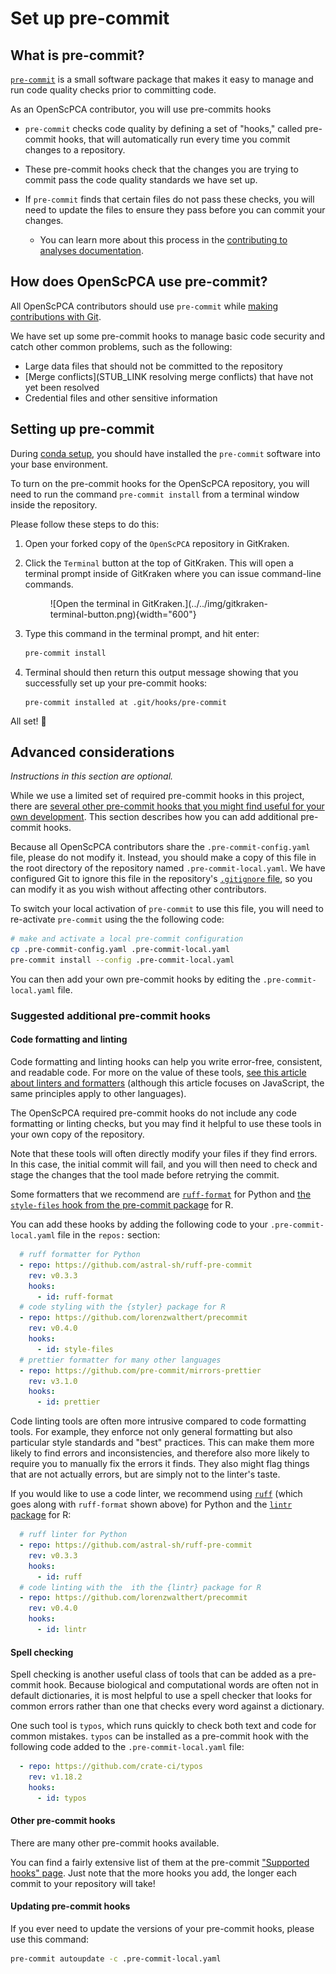# Set up pre-commit

## What is pre-commit?

[`pre-commit`](https://pre-commit.com/) is a small software package that makes it easy to manage and run code quality checks prior to committing code.

As an OpenScPCA contributor, you will use pre-commits hooks

- `pre-commit` checks code quality by defining a set of "hooks," called pre-commit hooks, that will automatically run every time you commit changes to a repository.

- These pre-commit hooks check that the changes you are trying to commit pass the code quality standards we have set up.

- If `pre-commit` finds that certain files do not pass these checks, you will need to update the files to ensure they pass before you can commit your changes.
  - You can learn more about this process in the [contributing to analyses documentation](STUB_LINK).

## How does OpenScPCA use pre-commit?

All OpenScPCA contributors should use `pre-commit` while [making contributions with Git](./../../contributing-to-analyses/working-with-git/index.md).

We have set up some pre-commit hooks to manage basic code security and catch other common problems, such as the following:

- Large data files that should not be committed to the repository
- [Merge conflicts](STUB_LINK resolving merge conflicts) that have not yet been resolved
- Credential files and other sensitive information


## Setting up pre-commit

During [conda setup](./setup-conda.md/#set-up-conda), you should have installed the `pre-commit` software into your base environment.

To turn on the pre-commit hooks for the OpenScPCA repository, you will need to run the command `pre-commit install` from a terminal window inside the repository.

Please follow these steps to do this:

1. Open your forked copy of the `OpenScPCA` repository in GitKraken.


1. Click the `Terminal` button at the top of GitKraken.
This will open a terminal prompt inside of GitKraken where you can issue command-line commands. <!-- TODO: Note this in case we need it for windows setup: https://help.gitkraken.com/gitkraken-client/terminal/#setting-the-default-terminal-on-windows. Also: https://help.gitkraken.com/gitkraken-client/windows-subsystem-for-linux/ -->

    <figure markdown="span">
        ![Open the terminal in GitKraken.](../../img/gitkraken-terminal-button.png){width="600"}
    </figure>

1. Type this command in the terminal prompt, and hit enter:

    ```sh
    pre-commit install
    ```

1. Terminal should then return this output message showing that you successfully set up your pre-commit hooks:

    ```
    pre-commit installed at .git/hooks/pre-commit
    ```

All set! 🎉


## Advanced considerations

_Instructions in this section are optional._

While we use a limited set of required pre-commit hooks in this project, there are [several other pre-commit hooks that you might find useful for your own development](#suggested-additional-pre-commit-hooks).
This section describes how you can add additional pre-commit hooks.

Because all OpenScPCA contributors share the `.pre-commit-config.yaml` file, please do not modify it.
Instead, you should make a copy of this file in the root directory of the repository named `.pre-commit-local.yaml`.
We have configured Git to ignore this file in the repository's [`.gitignore` file](https://docs.github.com/en/get-started/getting-started-with-git/ignoring-files), so you can modify it as you wish without affecting other contributors.

To switch your local activation of `pre-commit` to use this file, you will need to re-activate `pre-commit` using the the following code:

```sh
# make and activate a local pre-commit configuration
cp .pre-commit-config.yaml .pre-commit-local.yaml
pre-commit install --config .pre-commit-local.yaml
```

You can then add your own pre-commit hooks by editing the `.pre-commit-local.yaml` file.

### Suggested additional pre-commit hooks

#### Code formatting and linting

Code formatting and linting hooks can help you write error-free, consistent, and readable code.
For more on the value of these tools, [see this article about linters and formatters](https://www.freecodecamp.org/news/using-prettier-and-jslint/) (although this article focuses on JavaScript, the same principles apply to other languages).

The OpenScPCA required pre-commit hooks do not include any code formatting or linting checks, but you may find it helpful to use these tools in your own copy of the repository.

Note that these tools will often directly modify your files if they find errors.
In this case, the initial commit will fail, and you will then need to check and stage the changes that the tool made before retrying the commit.

Some formatters that we recommend are [`ruff-format`](https://docs.astral.sh/ruff/formatter/) for Python and [the `style-files` hook from the pre-commit package](https://lorenzwalthert.github.io/precommit/articles/available-hooks.html#style-files) for R.

You can add these hooks by adding the following code to your `.pre-commit-local.yaml` file in the `repos:` section:

```yaml
  # ruff formatter for Python
  - repo: https://github.com/astral-sh/ruff-pre-commit
    rev: v0.3.3
    hooks:
      - id: ruff-format
  # code styling with the {styler} package for R
  - repo: https://github.com/lorenzwalthert/precommit
    rev: v0.4.0
    hooks:
      - id: style-files
  # prettier formatter for many other languages
  - repo: https://github.com/pre-commit/mirrors-prettier
    rev: v3.1.0
    hooks:
      - id: prettier
```

Code linting tools are often more intrusive compared to code formatting tools.
For example, they enforce not only general formatting but also particular style standards and "best" practices.
This can make them more likely to find errors and inconsistencies, and therefore also more likely to require you to manually fix the errors it finds.
They also might flag things that are not actually errors, but are simply not to the linter's taste.

If you would like to use a code linter, we recommend using [`ruff`](https://docs.astral.sh/ruff/) (which goes along with `ruff-format` shown above) for Python and the [`lintr` package](https://lintr.r-lib.org/) for R:

```yaml
  # ruff linter for Python
  - repo: https://github.com/astral-sh/ruff-pre-commit
    rev: v0.3.3
    hooks:
      - id: ruff
  # code linting with the  ith the {lintr} package for R
  - repo: https://github.com/lorenzwalthert/precommit
    rev: v0.4.0
    hooks:
      - id: lintr
```

#### Spell checking

Spell checking is another useful class of tools that can be added as a pre-commit hook.
Because biological and computational words are often not in default dictionaries, it is most helpful to use a spell checker that looks for common errors rather than one that checks every word against a dictionary.

One such tool is `typos`, which runs quickly to check both text and code for common mistakes.
`typos` can be installed as a pre-commit hook with the following code added to the `.pre-commit-local.yaml` file:

```yaml
  - repo: https://github.com/crate-ci/typos
    rev: v1.18.2
    hooks:
      - id: typos
```

#### Other pre-commit hooks

There are many other pre-commit hooks available.

You can find a fairly extensive list of them at the pre-commit ["Supported hooks" page](https://pre-commit.com/hooks.html).
Just note that the more hooks you add, the longer each commit to your repository will take!


#### Updating pre-commit hooks

If you ever need to update the versions of your pre-commit hooks, please use this command:

```sh
pre-commit autoupdate -c .pre-commit-local.yaml
```